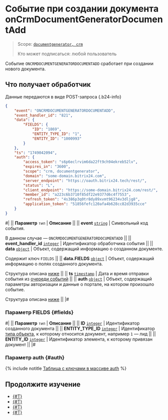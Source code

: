 # Событие при создании документа onCrmDocumentGeneratorDocumentAdd

> Scope: [`documentgenerator, crm`](../../../../scopes/permissions.md)
>
> Кто может подписаться: любой пользователь

Событие `ONCRMDOCUMENTGENERATORDOCUMENTADD` сработает при создании нового документа.

## Что получает обработчик

Данные передаются в виде POST-запроса {.b24-info}

```json
{
    "event": "ONCRMDOCUMENTGENERATORDOCUMENTADD",
    "event_handler_id": "821",
    "data": {
        "FIELDS": {
            "ID": "1869",
            "ENTITY_TYPE_ID": "1",
            "ENTITY_ID": "1000993"
        }
    },
    "ts": "1749042094",
    "auth": {
        "access_token": "s6p6eclrvim6da22ft9ch94ekreb52lv",
        "expires_in": "3600",
        "scope": "crm, documentgenerator",
        "domain": "some-domain.bitrix24.com",
        "server_endpoint": "https://oauth.bitrix24.tech/rest/",
        "status": "L",
        "client_endpoint": "https://some-domain.bitrix24.com/rest/",
        "member_id": "a223c6b3710f85df22e9377d6c4f7553",
        "refresh_token": "4s386p3q0tr8dy89xvmt96234v3dljg8",
        "application_token": "51856fefc120afa4b628cc82d3935cce"
    }
}
```

#|
|| **Параметр**
`тип` | **Описание** ||
|| **event**
[`string`](../../../../data-types.md) | Символьный код события.

В данном случае — `ONCRMDOCUMENTGENERATORDOCUMENTADD` ||
|| **event_handler_id**
[`integer`](../../../../data-types.md) | Идентификатор обработчика события ||
|| **data**
[`object`](../../../../data-types.md) | Объект, содержащий информацию о созданном документе.

Содержит ключ `FIELDS` ||
|| **data.FIELDS**
[`object`](../../../../data-types.md) | Объект, содержащий информацию о полях созданного документа.

Структура описана [ниже](#fields) ||
|| **ts**
[`timestamp`](../../../../data-types.md) | Дата и время отправки события из [очереди событий](../../../../events/index.md) ||
|| **auth**
[`object`](../../../../data-types.md) | Объект, содержащий параметры авторизации и данные о портале, на котором произошло событие.

Структура описана [ниже](#auth) ||
|#

### Параметр FIELDS {#fields}

#|
|| **Параметр**
`тип` | **Описание** ||
|| **ID**
[`integer`](../../../../data-types.md) | Идентификатор созданного документа ||
|| **ENTITY_TYPE_ID**
[`integer`](../../../../data-types.md) | Идентификатор [типа объекта](../../../../crm/data-types.md#object_type), к которому относится документ, например `1` — лид ||
|| **ENTITY_ID**
[`integer`](../../../../data-types.md) | Идентификатор элемента, к которому привязан документ ||
|#

### Параметр auth {#auth}

{% include notitle [Таблица с ключами в массиве auth](../../../../../_includes/auth-params-in-events.md) %}

## Продолжите изучение

- [{#T}](../../../../events/index.md)
- [{#T}](../../../../events/event-bind.md)
- [{#T}](./on-crm-document-generator-document-update.md)
- [{#T}](./on-crm-document-generator-document-delete.md)